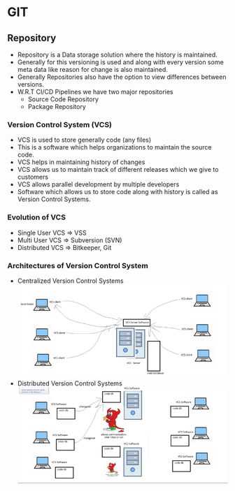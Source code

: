 # GIT

## Repository

* Repository is a Data storage solution where the history is maintained.
* Generally for this versioning is used and along with every version some meta data like reason for change is also maintained.
* Generally Repositories also have the option to view differences between versions.
* W.R.T CI/CD Pipelines we have two major repositories
  * Source Code Repository
  * Package Repository
 
### Version Control System (VCS)

* VCS is used to store generally code (any files)
* This is a software which helps organizations to maintain the source code.
* VCS helps in maintaining history of changes
* VCS allows us to maintain track of different releases which we give to customers
* VCS allows parallel development by multiple developers
* Software which allows us to store code along with history is called as Version Control Systems.

### Evolution of VCS

* Single User VCS => VSS
* Multi User VCS => Subversion (SVN)
* Distributed VCS => Bitkeeper, Git
  
### Architectures of Version Control System

* Centralized Version Control Systems
  ![preview](images/cicd3%20(1).webp)
* Distributed Version Control Systems
   ![preview](images/cicd2.webp)